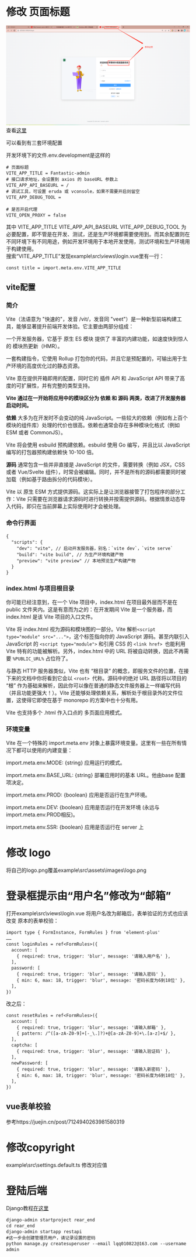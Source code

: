 # 修改 页面标题
![1](.\img\1.png)
查看[这里](https://hooray.gitee.io/fantastic-admin/guide/configure.html)

可以看到有三套环境配置

开发环境下的文件.env.development是这样的
```
# 页面标题
VITE_APP_TITLE = Fantastic-admin
# 接口请求地址，会设置到 axios 的 baseURL 参数上
VITE_APP_API_BASEURL = /
# 调试工具，可设置 eruda 或 vconsole，如果不需要开启则留空
VITE_APP_DEBUG_TOOL =

# 是否开启代理
VITE_OPEN_PROXY = false
```
其中 VITE_APP_TITLE VITE_APP_API_BASEURL VITE_APP_DEBUG_TOOL 为必要配置，即不管是在开发、测试，还是生产环境都需要使用到。而其余配置则在不同环境下有不同用途，例如开发环境用于本地开发使用，测试环境和生产环境用于构建使用。  
搜索“VITE_APP_TITLE”发现example\src\views\login.vue里有一行：
```
const title = import.meta.env.VITE_APP_TITLE
```
## vite配置
### 简介
Vite（法语意为 "快速的"，发音 /vit/，发音同 "veet"）是一种新型前端构建工具，能够显著提升前端开发体验。它主要由两部分组成：

一个开发服务器，它基于 原生 ES 模块 提供了 丰富的内建功能，如速度快到惊人的 模块热更新（HMR）。

一套构建指令，它使用 Rollup 打包你的代码，并且它是预配置的，可输出用于生产环境的高度优化过的静态资源。

Vite 意在提供开箱即用的配置，同时它的 插件 API 和 JavaScript API 带来了高度的可扩展性，并有完整的类型支持。

**Vite 通过在一开始将应用中的模块区分为 依赖 和 源码 两类，改进了开发服务器启动时间。**

**依赖** 大多为在开发时不会变动的纯 JavaScript。一些较大的依赖（例如有上百个模块的组件库）处理的代价也很高。依赖也通常会存在多种模块化格式（例如 ESM 或者 CommonJS）。

Vite 将会使用 esbuild 预构建依赖。esbuild 使用 Go 编写，并且比以 JavaScript 编写的打包器预构建依赖快 10-100 倍。

**源码** 通常包含一些并非直接是 JavaScript 的文件，需要转换（例如 JSX，CSS 或者 Vue/Svelte 组件），时常会被编辑。同时，并不是所有的源码都需要同时被加载（例如基于路由拆分的代码模块）。

Vite 以 原生 ESM 方式提供源码。这实际上是让浏览器接管了打包程序的部分工作：Vite 只需要在浏览器请求源码时进行转换并按需提供源码。根据情景动态导入代码，即只在当前屏幕上实际使用时才会被处理。
### 命令行界面
```
{
  "scripts": {
    "dev": "vite", // 启动开发服务器，别名：`vite dev`，`vite serve`
    "build": "vite build", // 为生产环境构建产物
    "preview": "vite preview" // 本地预览生产构建产物
  }
}
```
### index.html 与项目根目录
你可能已经注意到，在一个 Vite 项目中，index.html 在项目最外层而不是在 public 文件夹内。这是有意而为之的：在开发期间 Vite 是一个服务器，而 index.html 是该 Vite 项目的入口文件。

Vite 将 index.html 视为源码和模块图的一部分。Vite 解析``` <script type="module" src="..."> ```，这个标签指向你的 JavaScript 源码。甚至内联引入 JavaScript 的 ```<script type="module">``` 和引用 CSS 的 ```<link href> ```也能利用 Vite 特有的功能被解析。另外，index.html 中的 URL 将被自动转换，因此不再需要 ```%PUBLIC_URL%``` 占位符了。

与静态 HTTP 服务器类似，Vite 也有 “根目录” 的概念，即服务文件的位置，在接下来的文档中你将看到它会以 ```<root> ```代称。源码中的绝对 URL 路径将以项目的 “根” 作为基础来解析，因此你可以像在普通的静态文件服务器上一样编写代码（并且功能更强大！）。Vite 还能够处理依赖关系，解析处于根目录外的文件位置，这使得它即使在基于 monorepo 的方案中也十分有用。

Vite 也支持多个 .html 作入口点的 多页面应用模式。
### 环境变量
Vite 在一个特殊的 import.meta.env 对象上暴露环境变量。这里有一些在所有情况下都可以使用的内建变量：

import.meta.env.MODE: {string} 应用运行的模式。

import.meta.env.BASE_URL: {string} 部署应用时的基本 URL。他由base 配置项决定。

import.meta.env.PROD: {boolean} 应用是否运行在生产环境。

import.meta.env.DEV: {boolean} 应用是否运行在开发环境 (永远与 import.meta.env.PROD相反)。

import.meta.env.SSR: {boolean} 应用是否运行在 server 上

# 修改 logo
将自己的logo.png覆盖example\src\assets\images\logo.png
# 登录框提示由“用户名”修改为“邮箱”
打开example\src\views\login.vue
将用户名改为邮箱后，表单验证的方式也应该改变
原本的表单校验：
```
import type { FormInstance, FormRules } from 'element-plus'
……
const loginRules = ref<FormRules>({
  account: [
    { required: true, trigger: 'blur', message: '请输入用户名' },
  ],
  password: [
    { required: true, trigger: 'blur', message: '请输入密码' },
    { min: 6, max: 18, trigger: 'blur', message: '密码长度为6到18位' },
  ],
})
```
改之后：
```
const resetRules = ref<FormRules>({
  account: [
    { required: true, trigger: 'blur', message: '请输入邮箱' },
    { pattern: /^([a-zA-Z0-9]+[-_\.]?)+@[a-zA-Z0-9]+\.[a-z]+$/ },
  ],
  captcha: [
    { required: true, trigger: 'blur', message: '请输入验证码' },
  ],
  newPassword: [
    { required: true, trigger: 'blur', message: '请输入新密码' },
    { min: 6, max: 18, trigger: 'blur', message: '密码长度为6到18位' },
  ],
})
```
## vue表单校验
参考https://juejin.cn/post/7124940263981580319

# 修改copyright
example\src\settings.default.ts
修改对应值

# 登陆后端
Django教程[在这里](tutorial_django.md)
```
django-admin startproject rear_end
cd rear_end
django-admin startapp restapi
#这一步会创建管理员用户，请记录设置的密码
python manage.py createsuperuser --email lqq010822@163.com --username admin
```

